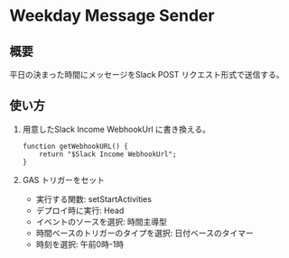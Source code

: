 # Weekday Message Sender
## 概要
平日の決まった時間にメッセージをSlack POST リクエスト形式で送信する。

## 使い方
1. 用意したSlack Income WebhookUrl に書き換える。
    ```
    function getWebhookURL() {
        return "$Slack Income WebhookUrl";
    }
    ```

1. GAS トリガーをセット

    - 実行する関数: setStartActivities
    - デプロイ時に実行: Head
    - イベントのソースを選択: 時間主導型
    - 時間ベースのトリガーのタイプを選択: 日付ベースのタイマー
    - 時刻を選択: 午前0時-1時
